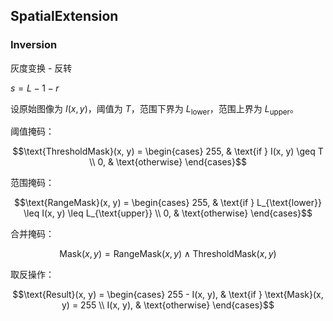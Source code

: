 ﻿## SpatialExtension

### Inversion

灰度变换 - 反转

$s = L - 1 -r$

设原始图像为 $I(x, y)$，阈值为 $T$，范围下界为 $L_{\text{lower}}$，范围上界为 $L_{\text{upper}}$。

阈值掩码：

```math
\text{ThresholdMask}(x, y) = \begin{cases} 255, & \text{if } I(x, y) \geq T \\ 0, & \text{otherwise} \end{cases}
```

范围掩码：

```math
\text{RangeMask}(x, y) = \begin{cases} 255, & \text{if } L_{\text{lower}} \leq I(x, y) \leq L_{\text{upper}} \\ 0, & \text{otherwise} \end{cases}
```

合并掩码：

```math
\text{Mask}(x, y) = \text{RangeMask}(x, y) \land \text{ThresholdMask}(x, y)
```

取反操作：

```math
\text{Result}(x, y) = \begin{cases} 255 - I(x, y), & \text{if } \text{Mask}(x, y) = 255 \\ I(x, y), & \text{otherwise} \end{cases}
```
